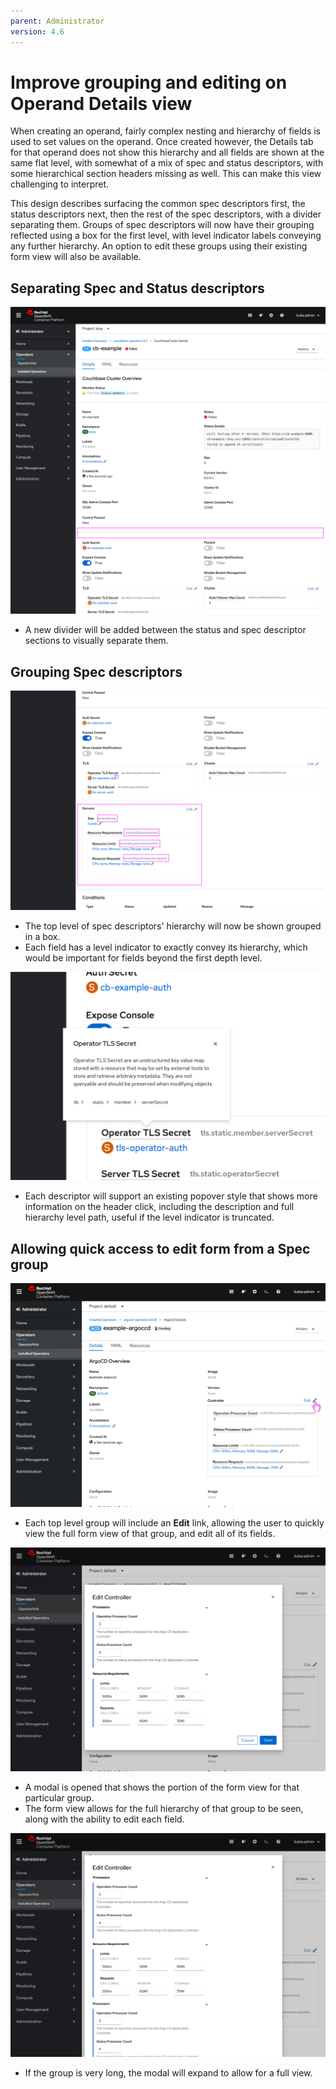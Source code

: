 ```yaml
---
parent: Administrator
version: 4.6
---
```


# Improve grouping and editing on Operand Details view

When creating an operand, fairly complex nesting and hierarchy of fields is used to set values on the operand. Once created however, the Details tab for that operand does not show this hierarchy and all fields are shown at the same flat level, with somewhat of a mix of spec and status descriptors, with some hierarchical section headers missing as well. This can make this view challenging to interpret.

This design describes surfacing the common spec descriptors first, the status descriptors next, then the rest of the spec descriptors, with a divider separating them. Groups of spec descriptors will now have their grouping reflected using a box for the first level, with level indicator labels conveying any further hierarchy. An option to edit these groups using their existing form view will also be available.

## Separating Spec and Status descriptors

![Dividing groups](img/8-1-divider.png)
- A new divider will be added between the status and spec descriptor sections to visually separate them.

## Grouping Spec descriptors

![Conveying groups](img/9-1-group.png)
- The top level of spec descriptors' hierarchy will now be shown grouped in a box.
- Each field has a level indicator to exactly convey its hierarchy, which would be important for fields beyond the first depth level.

![Conveying groups popover](img/9-2-groupPop.png)
- Each descriptor will support an existing popover style that shows more information on the header click, including the description and full hierarchy level path, useful if the level indicator is truncated. 

## Allowing quick access to edit form from a Spec group

![Group editing](img/7-1-editGroup.png)
- Each top level group will include an **Edit** link, allowing the user to quickly view the full form view of that group, and edit all of its fields.

![Group editing modal](img/7-3-modal.png)
- A modal is opened that shows the portion of the form view for that particular group.
- The form view allows for the full hierarchy of that group to be seen, along with the ability to edit each field.

![Group editing modal 2](img/7-4-modalTall.png)
- If the group is very long, the modal will expand to allow for a full view.